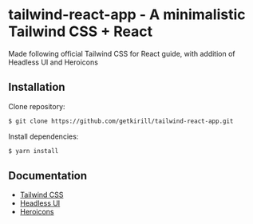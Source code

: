 # tailwind-react-app - A minimalistic Tailwind CSS + React
Made following official Tailwind CSS for React guide, with addition of Headless UI and Heroicons
## Installation
Clone repository:
```bash
$ git clone https://github.com/getkirill/tailwind-react-app.git
```
Install dependencies:
```bash
$ yarn install
```
## Documentation
 - [Tailwind CSS](https://tailwindcss.com/docs)
 - [Headless UI](https://headlessui.dev/)
 - [Heroicons](https://heroicons.com/)